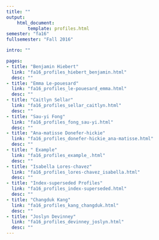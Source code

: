 ```yaml
---
title: ""
output:
    html_document:
        template: profiles.html
semester: "fa16"
fullsemester: "Fall 2016"

intro: ""

pages:
- title: "Benjamin Hiebert"
  link: "fa16_profiles_hiebert_benjamin.html"
  desc: ""
- title: "Emma Le-pouesard"
  link: "fa16_profiles_le-pouesard_emma.html"
  desc: ""
- title: "Caitlyn Sellar"
  link: "fa16_profiles_sellar_caitlyn.html"
  desc: ""
- title: "Sau-yi Fong"
  link: "fa16_profiles_fong_sau-yi.html"
  desc: ""
- title: "Ana-matisse Donefer-hickie"
  link: "fa16_profiles_donefer-hickie_ana-matisse.html"
  desc: ""
- title: " Example"
  link: "fa16_profiles_example_.html"
  desc: ""
- title: "Isabella Lores-chavez"
  link: "fa16_profiles_lores-chavez_isabella.html"
  desc: ""
- title: "Index-superseded Profiles"
  link: "fa16_profiles_index-superseded.html"
  desc: ""
- title: "Changduk Kang"
  link: "fa16_profiles_kang_changduk.html"
  desc: ""
- title: "Joslyn Devinney"
  link: "fa16_profiles_devinney_joslyn.html"
  desc: ""
---
```


